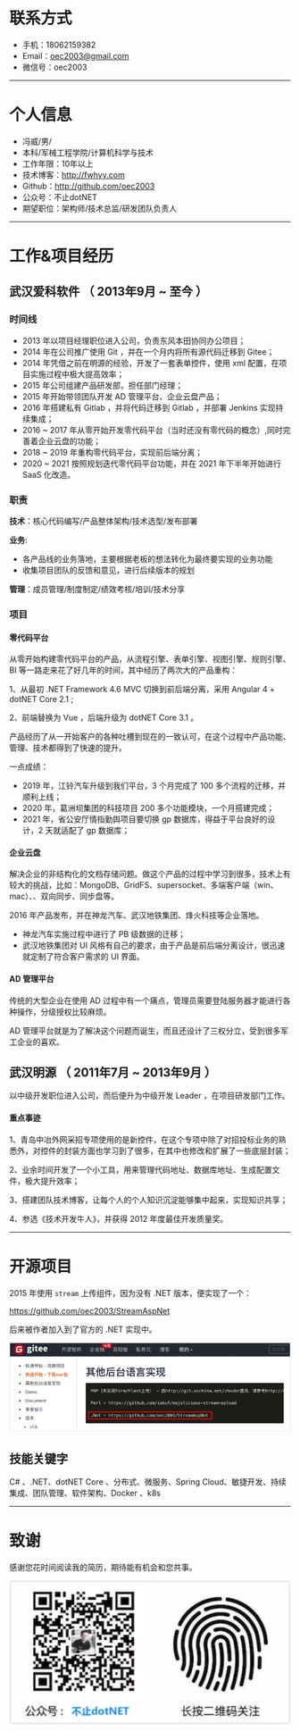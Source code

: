 
# 联系方式
- 手机：18062159382
- Email：oec2003@gmail.com
- 微信号：oec2003

---

# 个人信息

 - 冯威/男/
 - 本科/军械工程学院/计算机科学与技术 
 - 工作年限：10年以上
 - 技术博客：http://fwhyy.com
 - Github：http://github.com/oec2003
 - 公众号：不止dotNET
 - 期望职位：架构师/技术总监/研发团队负责人

---

# 工作&项目经历
## 武汉爱科软件 （ 2013年9月 ~ 至今 ）

### 时间线

* 2013 年以项目经理职位进入公司，负责东风本田协同办公项目；
* 2014 年在公司推广使用 Git ，并在一个月内将所有源代码迁移到 Gitee；
* 2014 年凭借之前在明源的经验，开发了一套表单控件，使用 xml 配置，在项目实施过程中极大提高效率；
* 2015 年公司组建产品研发部，担任部门经理；
* 2015 年开始带领团队开发 AD 管理平台、企业云盘产品；
* 2016 年搭建私有 Gitlab ，并将代码迁移到 Gitlab ，并部署 Jenkins 实现持续集成；
* 2016 ~ 2017 年从零开始开发零代码平台（当时还没有零代码的概念）,同时完善着企业云盘的功能；
* 2018 ~ 2019 年重构零代码平台，实现前后端分离；
* 2020 ~ 2021 按照规划迭代零代码平台功能，并在 2021 年下半年开始进行 SaaS 化改造。

### 职责

**技术**：核心代码编写/产品整体架构/技术选型/发布部署

**业务**:

* 各产品线的业务落地，主要根据老板的想法转化为最终要实现的业务功能
* 收集项目团队的反馈和意见，进行后续版本的规划

**管理**：成员管理/制度制定/绩效考核/培训/技术分享


### 项目

#### 零代码平台

从零开始构建零代码平台的产品，从流程引擎、表单引擎、视图引擎、规则引擎、BI 等一路走来花了好几年的时间，其中经历了两次大的产品重构：

1、从最初 .NET Framework 4.6 MVC 切换到前后端分离，采用 Angular 4 + dotNET Core 2.1 ;

2、前端替换为 Vue ，后端升级为 dotNET Core 3.1 。

产品经历了从一开始客户的各种吐槽到现在的一致认可，在这个过程中产品功能、管理、技术都得到了快速的提升。

一点成绩：

* 2019 年，江铃汽车升级到我们平台，3 个月完成了 100 多个流程的迁移，并顺利上线；
* 2020 年，葛洲坝集团的科技项目 200 多个功能模块，一个月搭建完成；
* 2021 年，省公安厅情指勤舆项目要切换 gp 数据库，得益于平台良好的设计，2 天就适配了 gp 数据库；

#### 企业云盘

解决企业的非结构化的文档存储问题。做这个产品的过程中学习到很多，技术上有较大的挑战，比如：MongoDB、GridFS、supersocket、多端客户端（win、mac）、、双向同步、同步盘等。

2016 年产品发布，并在神龙汽车、武汉地铁集团、烽火科技等企业落地。

* 神龙汽车实施过程中进行了 PB 级数据的迁移；
* 武汉地铁集团对 UI 风格有自己的要求，由于产品是前后端分离设计，很迅速就定制了符合客户需求的 UI 界面。

#### AD 管理平台

传统的大型企业在使用 AD 过程中有一个痛点，管理员需要登陆服务器才能进行各种操作，分级授权比较麻烦。

AD 管理平台就是为了解决这个问题而诞生，而且还设计了三权分立，受到很多军工企业的喜欢。


## 武汉明源 （ 2011年7月 ~ 2013年9月 ）

以中级开发职位进入公司，而后便升为中级开发 Leader ，在项目研发部门工作。

#### 重点事迹

1、青岛中冶外网采招专项使用的是新控件，在这个专项中除了对招投标业务的熟悉外，对控件的封装方面也学习到了很多，在其中也修改和扩展了一些底层封装；

2、业余时间开发了一个小工具，用来管理代码地址、数据库地址、生成配置文件，极大提升效率；

3、搭建团队技术博客，让每个人的个人知识沉淀能够集中起来，实现知识共享；

4、参选《技术开发牛人》，并获得 2012 年度最佳开发质量奖。

---

# 开源项目
2015 年使用 `stream` 上传组件，因为没有 .NET 版本，便实现了一个：

https://github.com/oec2003/StreamAspNet

后来被作者加入到了官方的 .NET 实现中。

![](img/stremeaspnet.jpg)

## 技能关键字

C# 、.NET、dotNET Core 、分布式、微服务、Spring Cloud、敏捷开发、持续集成、团队管理、软件架构、Docker 、k8s 


---

# 致谢
感谢您花时间阅读我的简历，期待能有机会和您共事。

![](img/moredotnet.png)

